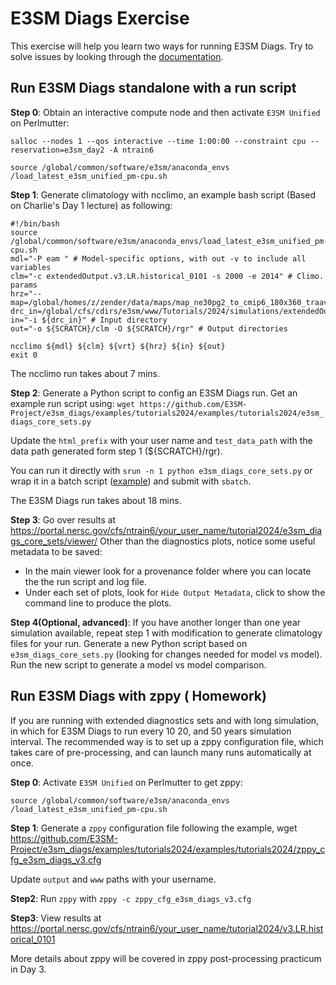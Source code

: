 # E3SM Diags Exercise

This exercise will help you learn two ways for running E3SM Diags.
Try to solve issues by looking through the [documentation](https://docs.e3sm.org/e3sm_diags).

## Run E3SM Diags standalone with a run script

**Step 0**: Obtain an interactive compute node and then activate `E3SM Unified` on Perlmutter:
```
salloc --nodes 1 --qos interactive --time 1:00:00 --constraint cpu --reservation=e3sm_day2 -A ntrain6

source /global/common/software/e3sm/anaconda_envs
/load_latest_e3sm_unified_pm-cpu.sh
```
**Step 1**: Generate climatology with ncclimo, an example bash script (Based on Charlie's Day 1 lecture) as following:
```
#!/bin/bash
source /global/common/software/e3sm/anaconda_envs/load_latest_e3sm_unified_pm-cpu.sh
mdl="-P eam " # Model-specific options, with out -v to include all variables
clm="-c extendedOutput.v3.LR.historical_0101 -s 2000 -e 2014" # Climo. params  
hrz="--map=/global/homes/z/zender/data/maps/map_ne30pg2_to_cmip6_180x360_traave.20231201.nc"  
drc_in=/global/cfs/cdirs/e3sm/www/Tutorials/2024/simulations/extendedOutput.v3.LR.historical_0101/archive/atm/hist  
in="-i ${drc_in}" # Input directory  
out="-o ${SCRATCH}/clm -O ${SCRATCH}/rgr" # Output directories

ncclimo ${mdl} ${clm} ${vrt} ${hrz} ${in} ${out}  
exit 0
```
The ncclimo run takes about 7 mins.

**Step 2**: Generate a Python script to config an E3SM Diags run.  Get an example run script using: `wget https://github.com/E3SM-Project/e3sm_diags/examples/tutorials2024/examples/tutorials2024/e3sm_diags_core_sets.py`

Update the `html_prefix` with your user name and `test_data_path`  with the data path generated form step 1 (${SCRATCH}/rgr). 

You can run it directly with `srun -n 1 python e3sm_diags_core_sets.py`
or wrap it in a batch script ([example](https://github.com/E3SM-Project/e3sm_diags/examples/tutorials2024/examples/tutorials2024/e3sm_diags_core_sets.bash)) and submit with `sbatch`.

The E3SM Diags run takes about 18 mins.

**Step 3**: Go over results at https://portal.nersc.gov/cfs/ntrain6/your_user_name/tutorial2024/e3sm_diags_core_sets/viewer/
Other than the diagnostics plots, notice some useful metadata to be saved:

-  In the main viewer look for a provenance folder where you can locate the the run script and log file.
- Under each set of plots,  look for `Hide Output Metadata`, click to show the command line to produce the plots.

**Step 4(Optional, advanced)**: If you have another longer than one year simulation available, repeat step 1 with modification to generate climatology files for your run. Generate a new Python script based on `e3sm_diags_core_sets.py` (looking for changes needed for model vs model). Run the new script to generate a model vs model comparison.    

## Run E3SM Diags with zppy ( Homework)
If you are running with extended diagnostics sets and with long simulation, in which for E3SM Diags to run every 10 20, and 50 years simulation interval. The recommended way is to set up a zppy configuration file, which takes care of pre-processing, and can launch many runs automatically at once.

**Step 0**: Activate  `E3SM Unified` on Perlmutter to get zppy:
```
source /global/common/software/e3sm/anaconda_envs
/load_latest_e3sm_unified_pm-cpu.sh
```
**Step 1**: Generate a `zppy` configuration file following the example, 
wget https://github.com/E3SM-Project/e3sm_diags/examples/tutorials2024/examples/tutorials2024/zppy_cfg_e3sm_diags_v3.cfg

Update `output` and `www` paths with your username.

**Step2**: Run `zppy` with `zppy -c zppy_cfg_e3sm_diags_v3.cfg`

**Step3**: View results at https://portal.nersc.gov/cfs/ntrain6/your_user_name/tutorial2024/v3.LR.historical_0101

More details about zppy will be covered in zppy post-processing practicum in Day 3.
